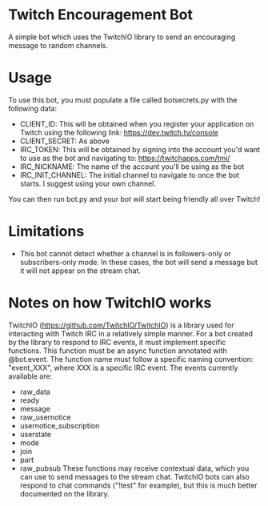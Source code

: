# Twitch Encouragement Bot
A simple bot which uses the TwitchIO library to send an encouraging message to random channels.

# Usage
To use this bot, you must populate a file called botsecrets.py with the following data:
- CLIENT_ID: This will be obtained when you register your application on Twitch using the following link: https://dev.twitch.tv/console
- CLIENT_SECRET: As above
- IRC_TOKEN: This will be obtained by signing into the account you'd want to use as the bot and navigating to: https://twitchapps.com/tmi/
- IRC_NICKNAME: The name of the account you'll be using as the bot
- IRC_INIT_CHANNEL: The initial channel to navigate to once the bot starts. I suggest using your own channel.

You can then run bot.py and your bot will start being friendly all over Twitch!

# Limitations
- This bot cannot detect whether a channel is in followers-only or subscribers-only mode. In these cases, the bot will send a message but it will not appear on the stream chat.

# Notes on how TwitchIO works
TwitchIO (https://github.com/TwitchIO/TwitchIO) is a library used for interacting with Twitch IRC in a relatively simple manner. For a bot created by the library to respond to IRC events, it must implement specific functions.
This function must be an async function annotated with @bot.event. 
The function name must follow a specific naming convention: "event_XXX", where XXX is a specific IRC event. The events currently available are:
- raw_data
- ready
- message
- raw_usernotice
- usernotice_subscription
- userstate
- mode
- join
- part
- raw_pubsub
These functions may receive contextual data, which you can use to send messages to the stream chat.
TwitchIO bots can also respond to chat commands ("!test" for example), but this is much better documented on the library.
